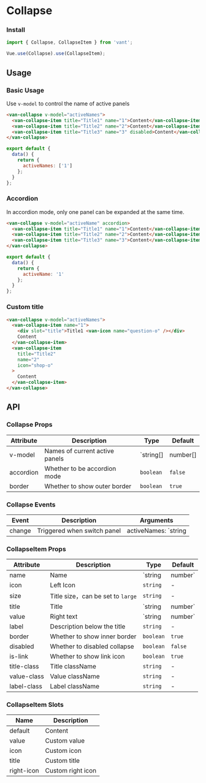 # Collapse

### Install
``` javascript
import { Collapse, CollapseItem } from 'vant';

Vue.use(Collapse).use(CollapseItem);
```

## Usage

### Basic Usage

Use `v-model` to control the name of active panels

```html
<van-collapse v-model="activeNames">
  <van-collapse-item title="Title1" name="1">Content</van-collapse-item>
  <van-collapse-item title="Title2" name="2">Content</van-collapse-item>
  <van-collapse-item title="Title3" name="3" disabled>Content</van-collapse-item>
</van-collapse>
```

``` javascript
export default {
  data() {
    return {
      activeNames: ['1']
    };
  }
};
```

### Accordion

In accordion mode, only one panel can be expanded at the same time.

```html
<van-collapse v-model="activeName" accordion>
  <van-collapse-item title="Title1" name="1">Content</van-collapse-item>
  <van-collapse-item title="Title2" name="2">Content</van-collapse-item>
  <van-collapse-item title="Title3" name="3">Content</van-collapse-item>
</van-collapse>
```

``` javascript
export default {
  data() {
    return {
      activeName: '1'
    };
  }
};
```

### Custom title

```html
<van-collapse v-model="activeNames">
  <van-collapse-item name="1">
    <div slot="title">Title1 <van-icon name="question-o" /></div>
    Content
  </van-collapse-item>
  <van-collapse-item
    title="Title2"
    name="2"
    icon="shop-o"
  >
    Content
  </van-collapse-item>
</van-collapse>
```

## API

### Collapse Props

| Attribute | Description | Type | Default |
|------|------|------|------|
| v-model | Names of current active panels | `string[] | number[] | string | number` | - |
| accordion | Whether to be accordion mode | `boolean` | `false` |
| border | Whether to show outer border | `boolean` | `true` |

### Collapse Events

| Event | Description | Arguments |
|------|------|------|
| change | Triggered when switch panel | activeNames: `string | array` |

### CollapseItem Props

| Attribute | Description | Type | Default |
|------|------|------|------|
| name | Name | `string | number` | `index` |
| icon | Left Icon | `string` | - |
| size | Title size，can be set to `large` | `string` | - |
| title | Title | `string | number` | - |
| value | Right text | `string | number` | - |
| label | Description below the title | `string` | - |
| border | Whether to show inner border | `boolean` | `true` |
| disabled | Whether to disabled collapse | `boolean` | `false` |
| is-link | Whether to show link icon | `boolean` | `true` |
| title-class | Title className | `string` | - |
| value-class | Value className | `string` | - |
| label-class | Label className | `string` | - |

### CollapseItem Slots

| Name | Description |
|------|------|
| default | Content |
| value | Custom value |
| icon | Custom icon |
| title | Custom title |
| right-icon | Custom right icon |
